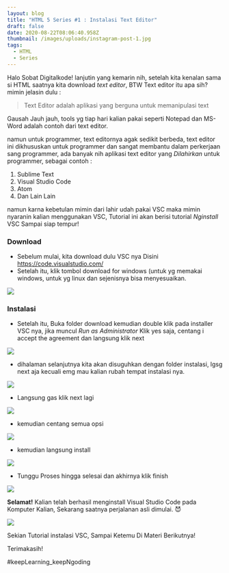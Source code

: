 ```yaml
---
layout: blog
title: "HTML 5 Series #1 : Instalasi Text Editor"
draft: false
date: 2020-08-22T08:06:40.958Z
thumbnail: /images/uploads/instagram-post-1.jpg
tags:
  - HTML
  - Series
---
```

Halo Sobat Digitalkode! lanjutin yang kemarin nih, setelah kita kenalan sama si HTML saatnya kita download *text editor*, BTW Text editor itu apa sih? mimin jelasin dulu :

> Text Editor adalah aplikasi yang berguna untuk memanipulasi text

Gausah Jauh jauh, tools yg tiap hari kalian pakai seperti Notepad dan MS-Word adalah contoh dari text editor.

namun untuk programmer, text editornya agak sedikit berbeda, text editor ini dikhususkan untuk programmer dan sangat membantu dalam perkerjaan sang programmer, ada banyak nih aplikasi text editor yang *Dilahirkan* untuk programmer, sebagai contoh :

1. Sublime Text
2. Visual Studio Code
3. Atom
4. Dan Lain Lain

namun karna kebetulan mimin dari lahir udah pakai VSC maka mimin nyaranin kalian menggunakan VSC, Tutorial ini akan berisi tutorial *Nginstall*  VSC Sampai siap tempur!

### Download

* Sebelum mulai, kita download dulu VSC nya Disini <https://code.visualstudio.com/>
* Setelah itu, klik tombol download for windows (untuk yg memakai windows, untuk yg linux dan sejenisnya bisa menyesuaikan.

![](/images/uploads/visual-studio-code-code-editing.-redefined-1-.png)

### Instalasi

* Setelah itu, Buka folder download kemudian double klik pada installer VSC nya, jika muncul *Run as Administrator* Klik yes saja, centang i accept the agreement dan langsung klik next

![](/images/uploads/2-min.png)

* dihalaman selanjutnya kita akan disuguhkan dengan folder instalasi, lgsg next aja kecuali emg mau kalian rubah tempat instalasi nya.



![](/images/uploads/3-min.png)

* Langsung gas klik next lagi

![](/images/uploads/4-min.png)

* kemudian centang semua opsi

![](/images/uploads/5-min.png)

* kemudian langsung install

![](/images/uploads/6-min.png)

* Tunggu Proses hingga selesai dan akhirnya klik finish

![](/images/uploads/8-min.png)

**Selamat!** Kalian telah berhasil menginstall Visual Studio Code pada Komputer Kalian, Sekarang saatnya perjalanan asli dimulai. :smiling_imp:

![](/images/uploads/9..png)

Sekian Tutorial instalasi VSC, Sampai Ketemu Di Materi Berikutnya!

Terimakasih!

\#keepLearning_keepNgoding